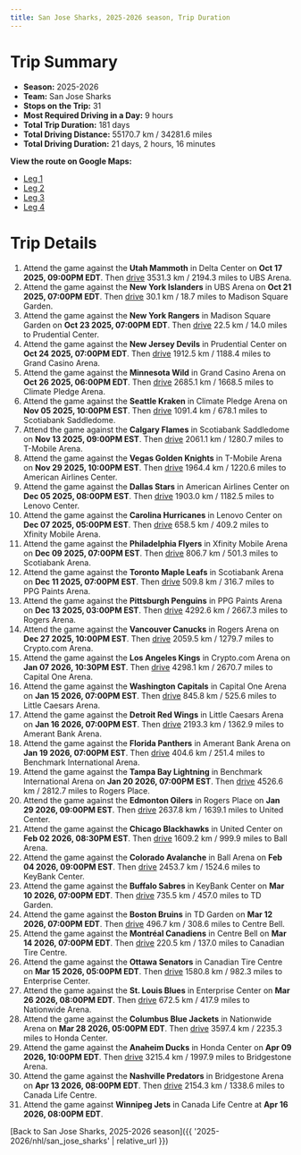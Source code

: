 ```yaml
---
title: San Jose Sharks, 2025-2026 season, Trip Duration
---
```


# Trip Summary
- **Season:** 2025-2026
- **Team:** San Jose Sharks
- **Stops on the Trip:** 31
- **Most Required Driving in a Day:** 9 hours
- **Total Trip Duration:** 181 days
- **Total Driving Distance:** 55170.7 km / 34281.6 miles
- **Total Driving Duration:** 21 days, 2 hours, 16 minutes

**View the route on Google Maps:**
- [Leg 1](https://www.google.com/maps/dir/Delta+Center+Utah/UBS+Arena+New+York/Madison+Square+Garden+New+York/Prudential+Center+New+Jersey/Grand+Casino+Arena+Minnesota/Climate+Pledge+Arena+Seattle/Scotiabank+Saddledome+Calgary/T-Mobile+Arena+Vegas/American+Airlines+Center+Dallas/Lenovo+Center+Carolina)
- [Leg 2](https://www.google.com/maps/dir/Lenovo+Center+Carolina/Xfinity+Mobile+Arena+Philadelphia/Scotiabank+Arena+Toronto/PPG+Paints+Arena+Pittsburgh/Rogers+Arena+Vancouver/Crypto.com+Arena+Los+Angeles/Capital+One+Arena+Washington/Little+Caesars+Arena+Detroit/Amerant+Bank+Arena+Florida/Benchmark+International+Arena+Tampa+Bay)
- [Leg 3](https://www.google.com/maps/dir/Benchmark+International+Arena+Tampa+Bay/Rogers+Place+Edmonton/United+Center+Chicago/Ball+Arena+Colorado/KeyBank+Center+Buffalo/TD+Garden+Boston/Centre+Bell+Montréal/Canadian+Tire+Centre+Ottawa/Enterprise+Center+St.+Louis/Nationwide+Arena+Columbus)
- [Leg 4](https://www.google.com/maps/dir/Nationwide+Arena+Columbus/Honda+Center+Anaheim/Bridgestone+Arena+Nashville/Canada+Life+Centre+Winnipeg)

# Trip Details
1. Attend the game against the **Utah Mammoth** in Delta Center on **Oct 17 2025, 09:00PM EDT**. Then [drive](https://www.google.com/maps/dir/Delta+Center+Utah/UBS+Arena+New+York) 3531.3 km / 2194.3 miles to UBS Arena.
2. Attend the game against the **New York Islanders** in UBS Arena on **Oct 21 2025, 07:00PM EDT**. Then [drive](https://www.google.com/maps/dir/UBS+Arena+New+York/Madison+Square+Garden+New+York) 30.1 km / 18.7 miles to Madison Square Garden.
3. Attend the game against the **New York Rangers** in Madison Square Garden on **Oct 23 2025, 07:00PM EDT**. Then [drive](https://www.google.com/maps/dir/Madison+Square+Garden+New+York/Prudential+Center+New+Jersey) 22.5 km / 14.0 miles to Prudential Center.
4. Attend the game against the **New Jersey Devils** in Prudential Center on **Oct 24 2025, 07:00PM EDT**. Then [drive](https://www.google.com/maps/dir/Prudential+Center+New+Jersey/Grand+Casino+Arena+Minnesota) 1912.5 km / 1188.4 miles to Grand Casino Arena.
5. Attend the game against the **Minnesota Wild** in Grand Casino Arena on **Oct 26 2025, 06:00PM EDT**. Then [drive](https://www.google.com/maps/dir/Grand+Casino+Arena+Minnesota/Climate+Pledge+Arena+Seattle) 2685.1 km / 1668.5 miles to Climate Pledge Arena.
6. Attend the game against the **Seattle Kraken** in Climate Pledge Arena on **Nov 05 2025, 10:00PM EST**. Then [drive](https://www.google.com/maps/dir/Climate+Pledge+Arena+Seattle/Scotiabank+Saddledome+Calgary) 1091.4 km / 678.1 miles to Scotiabank Saddledome.
7. Attend the game against the **Calgary Flames** in Scotiabank Saddledome on **Nov 13 2025, 09:00PM EST**. Then [drive](https://www.google.com/maps/dir/Scotiabank+Saddledome+Calgary/T-Mobile+Arena+Vegas) 2061.1 km / 1280.7 miles to T-Mobile Arena.
8. Attend the game against the **Vegas Golden Knights** in T-Mobile Arena on **Nov 29 2025, 10:00PM EST**. Then [drive](https://www.google.com/maps/dir/T-Mobile+Arena+Vegas/American+Airlines+Center+Dallas) 1964.4 km / 1220.6 miles to American Airlines Center.
9. Attend the game against the **Dallas Stars** in American Airlines Center on **Dec 05 2025, 08:00PM EST**. Then [drive](https://www.google.com/maps/dir/American+Airlines+Center+Dallas/Lenovo+Center+Carolina) 1903.0 km / 1182.5 miles to Lenovo Center.
10. Attend the game against the **Carolina Hurricanes** in Lenovo Center on **Dec 07 2025, 05:00PM EST**. Then [drive](https://www.google.com/maps/dir/Lenovo+Center+Carolina/Xfinity+Mobile+Arena+Philadelphia) 658.5 km / 409.2 miles to Xfinity Mobile Arena.
11. Attend the game against the **Philadelphia Flyers** in Xfinity Mobile Arena on **Dec 09 2025, 07:00PM EST**. Then [drive](https://www.google.com/maps/dir/Xfinity+Mobile+Arena+Philadelphia/Scotiabank+Arena+Toronto) 806.7 km / 501.3 miles to Scotiabank Arena.
12. Attend the game against the **Toronto Maple Leafs** in Scotiabank Arena on **Dec 11 2025, 07:00PM EST**. Then [drive](https://www.google.com/maps/dir/Scotiabank+Arena+Toronto/PPG+Paints+Arena+Pittsburgh) 509.8 km / 316.7 miles to PPG Paints Arena.
13. Attend the game against the **Pittsburgh Penguins** in PPG Paints Arena on **Dec 13 2025, 03:00PM EST**. Then [drive](https://www.google.com/maps/dir/PPG+Paints+Arena+Pittsburgh/Rogers+Arena+Vancouver) 4292.6 km / 2667.3 miles to Rogers Arena.
14. Attend the game against the **Vancouver Canucks** in Rogers Arena on **Dec 27 2025, 10:00PM EST**. Then [drive](https://www.google.com/maps/dir/Rogers+Arena+Vancouver/Crypto.com+Arena+Los+Angeles) 2059.5 km / 1279.7 miles to Crypto.com Arena.
15. Attend the game against the **Los Angeles Kings** in Crypto.com Arena on **Jan 07 2026, 10:30PM EST**. Then [drive](https://www.google.com/maps/dir/Crypto.com+Arena+Los+Angeles/Capital+One+Arena+Washington) 4298.1 km / 2670.7 miles to Capital One Arena.
16. Attend the game against the **Washington Capitals** in Capital One Arena on **Jan 15 2026, 07:00PM EST**. Then [drive](https://www.google.com/maps/dir/Capital+One+Arena+Washington/Little+Caesars+Arena+Detroit) 845.8 km / 525.6 miles to Little Caesars Arena.
17. Attend the game against the **Detroit Red Wings** in Little Caesars Arena on **Jan 16 2026, 07:00PM EST**. Then [drive](https://www.google.com/maps/dir/Little+Caesars+Arena+Detroit/Amerant+Bank+Arena+Florida) 2193.3 km / 1362.9 miles to Amerant Bank Arena.
18. Attend the game against the **Florida Panthers** in Amerant Bank Arena on **Jan 19 2026, 07:00PM EST**. Then [drive](https://www.google.com/maps/dir/Amerant+Bank+Arena+Florida/Benchmark+International+Arena+Tampa+Bay) 404.6 km / 251.4 miles to Benchmark International Arena.
19. Attend the game against the **Tampa Bay Lightning** in Benchmark International Arena on **Jan 20 2026, 07:00PM EST**. Then [drive](https://www.google.com/maps/dir/Benchmark+International+Arena+Tampa+Bay/Rogers+Place+Edmonton) 4526.6 km / 2812.7 miles to Rogers Place.
20. Attend the game against the **Edmonton Oilers** in Rogers Place on **Jan 29 2026, 09:00PM EST**. Then [drive](https://www.google.com/maps/dir/Rogers+Place+Edmonton/United+Center+Chicago) 2637.8 km / 1639.1 miles to United Center.
21. Attend the game against the **Chicago Blackhawks** in United Center on **Feb 02 2026, 08:30PM EST**. Then [drive](https://www.google.com/maps/dir/United+Center+Chicago/Ball+Arena+Colorado) 1609.2 km / 999.9 miles to Ball Arena.
22. Attend the game against the **Colorado Avalanche** in Ball Arena on **Feb 04 2026, 09:00PM EST**. Then [drive](https://www.google.com/maps/dir/Ball+Arena+Colorado/KeyBank+Center+Buffalo) 2453.7 km / 1524.6 miles to KeyBank Center.
23. Attend the game against the **Buffalo Sabres** in KeyBank Center on **Mar 10 2026, 07:00PM EDT**. Then [drive](https://www.google.com/maps/dir/KeyBank+Center+Buffalo/TD+Garden+Boston) 735.5 km / 457.0 miles to TD Garden.
24. Attend the game against the **Boston Bruins** in TD Garden on **Mar 12 2026, 07:00PM EDT**. Then [drive](https://www.google.com/maps/dir/TD+Garden+Boston/Centre+Bell+Montréal) 496.7 km / 308.6 miles to Centre Bell.
25. Attend the game against the **Montréal Canadiens** in Centre Bell on **Mar 14 2026, 07:00PM EDT**. Then [drive](https://www.google.com/maps/dir/Centre+Bell+Montréal/Canadian+Tire+Centre+Ottawa) 220.5 km / 137.0 miles to Canadian Tire Centre.
26. Attend the game against the **Ottawa Senators** in Canadian Tire Centre on **Mar 15 2026, 05:00PM EDT**. Then [drive](https://www.google.com/maps/dir/Canadian+Tire+Centre+Ottawa/Enterprise+Center+St.+Louis) 1580.8 km / 982.3 miles to Enterprise Center.
27. Attend the game against the **St. Louis Blues** in Enterprise Center on **Mar 26 2026, 08:00PM EDT**. Then [drive](https://www.google.com/maps/dir/Enterprise+Center+St.+Louis/Nationwide+Arena+Columbus) 672.5 km / 417.9 miles to Nationwide Arena.
28. Attend the game against the **Columbus Blue Jackets** in Nationwide Arena on **Mar 28 2026, 05:00PM EDT**. Then [drive](https://www.google.com/maps/dir/Nationwide+Arena+Columbus/Honda+Center+Anaheim) 3597.4 km / 2235.3 miles to Honda Center.
29. Attend the game against the **Anaheim Ducks** in Honda Center on **Apr 09 2026, 10:00PM EDT**. Then [drive](https://www.google.com/maps/dir/Honda+Center+Anaheim/Bridgestone+Arena+Nashville) 3215.4 km / 1997.9 miles to Bridgestone Arena.
30. Attend the game against the **Nashville Predators** in Bridgestone Arena on **Apr 13 2026, 08:00PM EDT**. Then [drive](https://www.google.com/maps/dir/Bridgestone+Arena+Nashville/Canada+Life+Centre+Winnipeg) 2154.3 km / 1338.6 miles to Canada Life Centre.
31. Attend the game against **Winnipeg Jets** in Canada Life Centre at **Apr 16 2026, 08:00PM EDT**.

[Back to San Jose Sharks, 2025-2026 season]({{ '2025-2026/nhl/san_jose_sharks' | relative_url }})
